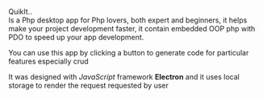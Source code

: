 QuikIt..<br>
Is a Php desktop app for Php lovers, both expert and beginners, it helps make your project development faster, it contain embedded OOP php with PDO to speed up your app development.<br>

You can use this app by clicking a button to generate code for particular features especially crud<br>

It was designed with <I>JavaScript</I> framework <b>Electron</b> and it uses local storage to render the request requested by user
